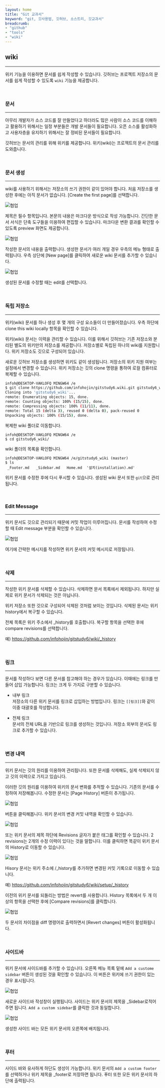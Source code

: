 ```yaml
---
layout: home
title: "Git 교과서"
keyword: "git, 깃사용법, 깃허브, 소스트리, 깃교과서"
breadcrumb:
- "github"
- "tools"
- "wiki"
---
```


## wiki
---
위키 기능을 이용하면 문서를 쉽게 작성할 수 있습니다. 깃허브는 프로젝트 저장소의 문서를 쉽게 작성할 수 있도록 `wiki` 기능을 제공합니다.  

<br>

### 문서
---
아무리 개발자가 소스 코드를 잘 만들었다고 하더라도 많은 사람이 소스 코드를 이해하고 활용하기 위해서는 일정 부분들은 개발 문서들이 필요합니다. 오픈 소스를 활성화하고 사용자층을 유지하기 위해서는 잘 정비된 문서들이 필요합니다.  

깃허브는 문서의 관리를 위해 위키를 제공합니다. 위키(wiki)는 프로젝트의 문서 관리를 도와줍니다.  

<br>

### 문서 생성
---
wiki를 사용하기 위해서는 저장소의 쓰기 권한이 같이 있어야 합니다. 처음 저장소를 생성한 후에는 아직 문서가 없습니다. [Create the first page]를 선택합니다.  

![협업](./img/wiki_01.png)  

제목은 필수 항목입니다. 본문의 내용은 마크다운 방식으로 작성 가능합니다. 간단한 문서 서식은 단축 도구들을 이용하여 편집할 수 있습니다. 마크다운 변환 결과를 확인할 수 있도록 preview 화면도 제공합니다.  

![협업](./img/wiki_02.png) 
 
작성한 문서의 내용을 출력합니다. 생성한 문서가 여러 개일 경우 우측의 메뉴 형태로 출력됩니다. 우측 상단에 [New page]를 클릭하여 새로운 wiki 문서를 추가할 수 있습니다.  

![협업](./img/wiki_03.png)  

생성된 문서를 수정할 때는 edit를 선택합니다.  

<br>

### 독립 저장소
---
위키(wiki) 문서를 하나 생성 후 몇 개의 구성 요소들이 더 만들어졌습니다. 우측 하단에 clone this wiki locally 항목을 확인할 수 있습니다.  

위키(wiki) 문서는 이력을 관리할 수 있습니다. 이를 위해서 깃허브는 기존 저장소와 분리된 별도의 위키만의 저장소를 제공합니다. 저장소별로 독립된 하나의 wiki를 지원합니다. 위키 저장소도 깃으로 구성되어 있습니다.  

새로운 깃허브 저장소를 생성하면 위키도 같이 생성됩니다. 저장소의 위키 지원 여부는 설정에서 변경할 수 있습니다. 위키 저장소는 깃의 clone 명령을 통하여 로컬 컴퓨터로 복제할 수 있습니다.  

```bash
infoh@DESKTOP-VAKLOFQ MINGW64 /e
$ git clone https://github.com/infohojin/gitstudy6.wiki.git gitstudy6_wiki
Cloning into 'gitstudy6_wiki'...
remote: Enumerating objects: 15, done.
remote: Counting objects: 100% (15/15), done.
remote: Compressing objects: 100% (11/11), done.
remote: Total 15 (delta 3), reused 0 (delta 0), pack-reused 0
Unpacking objects: 100% (15/15), done.
```

복제한 wiki 폴더로 이동합니다.  

```
infoh@DESKTOP-VAKLOFQ MINGW64 /e
$ cd gitstudy6_wiki/
```

wiki 폴더의 목록을 확인합니다.  

```
infoh@DESKTOP-VAKLOFQ MINGW64 /e/gitstudy6_wiki (master)
$ ls
 _Footer.md   _Sidebar.md   Home.md  '설치(installation).md'
```

위키 문서를 수정한 후에 다시 푸시할 수 있습니다. 
생성된 wiki 문서 또한 `git`으로 관리됩니다.  

<br>

### Edit Message
---
위키 문서도 깃으로 관리되기 때문에 커밋 작업이 이루어집니다. 문서를 작성하여 수정할 때 Edit message 부분을 확인할 수 있습니다.  

![협업](./img/wiki_04.png) 

여기에 간략한 메시지를 작성하면 위키 문서의 커밋 메시지로 저장됩니다.  

<br>

### 삭제
---
작성한 위키 문서를 삭제할 수 있습니다. 삭제하면 문서 목록에서 제외됩니다. 하지만 실제로 위키 문서가 삭제되는 것은 아닙니다.  

위키 저장소 또한 깃으로 구성되어 삭제된 것처럼 보이는 것입니다. 삭제된 문서는 위키 history에서 복구할 수 있습니다.  

전체 목록은 위키 주소에서 _history를 호출합니다. 복구할 항목을 선택한 후에 compare revisions를 선택합니다.  

예) https://github.com/infohojin/gitstudy6/wiki/_history

<br>

### 링크
---
문서를 작성하다 보면 다른 문서를 참고해야 하는 경우가 있습니다. 이때에는 링크를 만들어 삽입 가능합니다. 링크는 크게 두 가지로 구분할 수 있습니다.  

* 내부 링크  
저장소의 다른 위키 문서를 링크로 삽입하는 방법입니다. 링크는 `[[링크]]`와 같이 이중 대괄호를 작성합니다.  

* 전체 링크  
문서의 전체 URL을 기반으로 링크를 생성하는 것입니다. 저장소 외부의 문서도 링크로 추가할 수 있습니다.  

<br>

### 변경 내역
---
위키 문서는 깃의 원리를 이용하여 관리됩니다. 또한 문서를 삭제해도, 실제 삭제되지 않고 깃의 이력으로 가지고 있습니다.  

이러한 깃의 원리를 이용하여 위키의 문서 변화를 추적할 수 있습니다. 기존의 문서를 수정하여 저장해봅니다. 수정한 문서는 [Page History] 버튼이 추가됩니다.  

![협업](./img/wiki_05.png) 

버튼을 클릭해봅니다. 위키 문서의 변경 커밋 내역을 확인할 수 있습니다.  

![협업](./img/wiki_06.png) 

또는 위키 문서의 제목 하단에 Revisions 글자가 붙은 태그를 확인할 수 있습니다. 2 revisions는 2개의 수정 이력이 있다는 것을 말합니다. 이를 클릭하면 똑같이 위키 문서의 History로 이동할 수 있습니다.  

![협업](./img/wiki_07.png) 

Hisory 문서는 위키 주소에 /_history를 추가하면 변경된 커밋 기록으로 이동할 수 있습니다.  

예) https://github.com/infohojin/gitstudy6/wiki/setup/_history

이전의 위키 문서를 되돌리는 방법은 revert를 사용합니다. History 목록에서 두 개 이상의 항목을 선택한 후에 [Compare revisions]를 클릭합니다.  

![협업](./img/wiki_08.png) 

두 문서의 차이점을 diff 명령어로 출력하면서 [Revert changes] 버튼이 활성화됩니다.  

<br>

### 사이드바
---
위키 문서에 사이드바를 추가할 수 있습니다. 
오른쪽 메뉴 목록 밑에 `Add a custome sidebar` 버튼이 생성된 것을 확인할 수 있습니다. 이 버튼은 위키에 쓰기 권한이 있는 경우 표시됩니다.  

![협업](./img/wiki_09.png) 

새로운 사이드바 작성창이 실행됩니다. 사이드는 위키 문서의 제목을 _Sidebar로적어주면 됩니다. 
`Add a custom sidebar`를 클릭한 것과 동일합니다.  

![협업](./img/wiki_10.png)

생성한 사이드 바는 모든 위키 문서의 오른쪽에 배치됩니다.  

<br>

### 푸터
---
사이드 바와 유사하게 하단도 생성이 가능합니다. 위키 문서의 `Add a custom footer`를 선택하거나 위키 제목을 _footer로 저장하면 됩니다. 
푸터 또한 모든 위키 문서의 하단에 출력됩니다.  

<br>